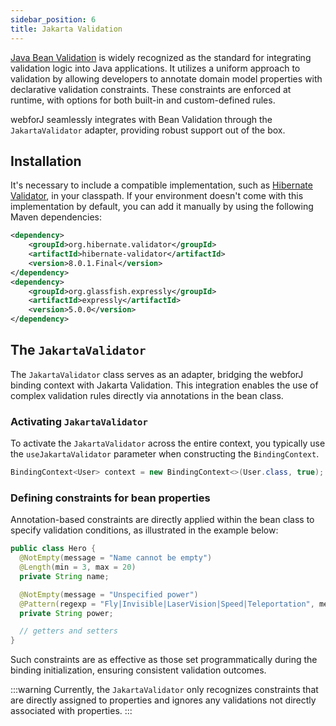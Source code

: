 ```yaml
---
sidebar_position: 6
title: Jakarta Validation
---
```


[Java Bean Validation](https://beanvalidation.org/) is widely recognized as the standard for integrating validation logic into Java applications. It utilizes a uniform approach to validation by allowing developers to annotate domain model properties with declarative validation constraints. These constraints are enforced at runtime, with options for both built-in and custom-defined rules.

webforJ seamlessly integrates with Bean Validation through the `JakartaValidator` adapter, providing robust support out of the box.

## Installation

It's necessary to include a compatible implementation, such as [Hibernate Validator](https://hibernate.org/validator/), in your classpath. If your environment doesn't come with this implementation by default, you can add it manually by using the following Maven dependencies:

```xml
<dependency>
    <groupId>org.hibernate.validator</groupId>
    <artifactId>hibernate-validator</artifactId>
    <version>8.0.1.Final</version>
</dependency>
<dependency>
    <groupId>org.glassfish.expressly</groupId>
    <artifactId>expressly</artifactId>
    <version>5.0.0</version>
</dependency>
```

## The `JakartaValidator`

The `JakartaValidator` class serves as an adapter, bridging the webforJ binding context with Jakarta Validation. This integration enables the use of complex validation rules directly via annotations in the bean class.

### Activating `JakartaValidator`

To activate the `JakartaValidator` across the entire context, you typically use the `useJakartaValidator` parameter when constructing the `BindingContext`.

```java
BindingContext<User> context = new BindingContext<>(User.class, true);
```

### Defining constraints for bean properties

Annotation-based constraints are directly applied within the bean class to specify validation conditions, as illustrated in the example below:

```java
public class Hero {
  @NotEmpty(message = "Name cannot be empty")
  @Length(min = 3, max = 20)
  private String name;

  @NotEmpty(message = "Unspecified power")
  @Pattern(regexp = "Fly|Invisible|LaserVision|Speed|Teleportation", message = "Invalid power")
  private String power;

  // getters and setters
}
```

Such constraints are as effective as those set programmatically during the binding initialization, ensuring consistent validation outcomes.

:::warning
Currently, the `JakartaValidator` only recognizes constraints that are directly assigned to properties and ignores any validations not directly associated with properties.
:::


